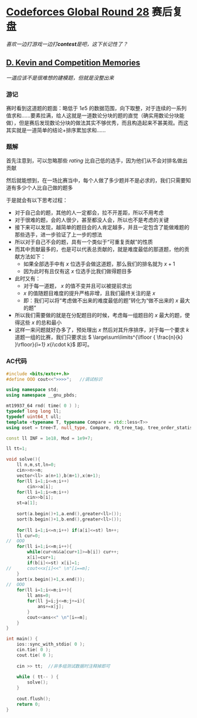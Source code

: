 # [Codeforces Global Round 28](https://codeforces.com/contest/2048) 赛后复盘

*喜欢一边打游戏一边打**contest**是吧，这下长记性了？*

## [D. Kevin and Competition Memories](https://codeforces.com/contest/2048/problem/D)

*一道应该不是很难想的建模题，但就是没整出来*

### 游记

赛时看到这道题的题面：略低于 $1e5$ 的数据范围，向下取整，对于连续的一系列值求和......要素拉满，给人这就是一道数论分块的题的直觉（确实用数论分块能做），但是赛后发现数论分块的做法其实不够优秀，而且构造起来不甚美观。而这其实就是一道简单的结论+排序累加求和......

### 题解

首先注意到，可以忽略那些 $rating$ 比自己低的选手，因为他们从不会对排名做出贡献

然后就能想到，在一场比赛当中，每个人做了多少题并不是必求的，我们只需要知道有多少个人比自己做的题多

于是就会有以下思考过程：

- 对于自己会的题，其他的人一定都会，拉不开差距，所以不用考虑
- 对于很难的题，会的人很少，甚至都没人会，所以也不是考虑的关键
- 接下来可以发现，越简单的题目会的人肯定越多，并且一定包含了能做难题的那些选手，进一步验证了上一步的想法
- 所以对于自己不会的题，具有一个类似于“可重复贡献”的性质
- 而其中贡献最多的，也是可以代表总贡献的，就是难度最低的那道题，他的贡献方法如下：
  - 如果全部选手中有 $x$ 位选手会做这道题，那么我们的排名就为 $x+1$ 
  - 因为此时有且仅有这 $x$ 位选手比我们做得题目多
- 此时又有：
  - 对于每一道题， $x$ 的值不变并且可以被提前求出
  - $x$ 的值随题目难度的提升严格非增，且我们最终关注的是 $x$ 
  - 即：我们可以将“考虑做不出来的难度最低的题”转化为“做不出来的 $x$ 最大的题”
- 所以我们需要做的就是在分配题目的时候，考虑每一组题目的 $x$ 最大的题，使得这些 $x$ 的总和最小
- 这样一来问题就好办多了，预处理出 $x$ 然后对其升序排序，对于每一个要求 $k$ 道题一组的比赛，我们只要求出 $  \large\sum\limits^{\lfloor { \frac{n}{k} }\rfloor}_{i=1} x_{i\cdot k}$ 即可。

### AC代码

```c++
#include <bits/extc++.h>
#define OOO cout<<">>>>";	//调试标识

using namespace std;
using namespace __gnu_pbds;

mt19937_64 rnd( time( 0 ) );
typedef long long ll;
typedef uint64_t ull;
template <typename T, typename Compare = std::less<T>>
using oset = tree<T, null_type, Compare, rb_tree_tag, tree_order_statistics_node_update>;

const ll INF = 1e18, Mod = 1e9+7;

ll tt=1;

void solve(){
	ll n,m,st,ln=0;
	cin>>n>>m;
	vector<ll> a(n+1),b(m+1),x(m+1);
	for(ll i=1;i<=n;i++)
		cin>>a[i];
	for(ll i=1;i<=m;i++)
		cin>>b[i];
	st=a[1];
	
	sort(a.begin()+1,a.end(),greater<ll>());
	sort(b.begin()+1,b.end(),greater<ll>());
	
	for(ll i=1;i<=n;i++) if(a[i]<=st) ln++;
	ll cur=0;
//	OOO
	for(ll i=1;i<=m;i++){
		while(cur<n&&a[cur+1]>=b[i]) cur++;
		x[i]=cur+1;
		if(b[i]<=st) x[i]=1;
//		cout<<x[i]<<" \n"[i==m];
	}
	sort(x.begin()+1,x.end());
//	OOO
	for(ll i=1;i<=m;i++){
		ll ans=0;
		for(ll j=i;j<=m;j+=i){
			ans+=x[j];
		}
		cout<<ans<<" \n"[i==m];
	}
}

int main() {
	ios::sync_with_stdio( 0 );
	cin.tie( 0 );
	cout.tie( 0 );
	
	cin >> tt;	//非多组测试数据时注释掉即可
	
	while ( tt-- ) {
		solve();
	}
	
	cout.flush();
	return 0;
}
```

